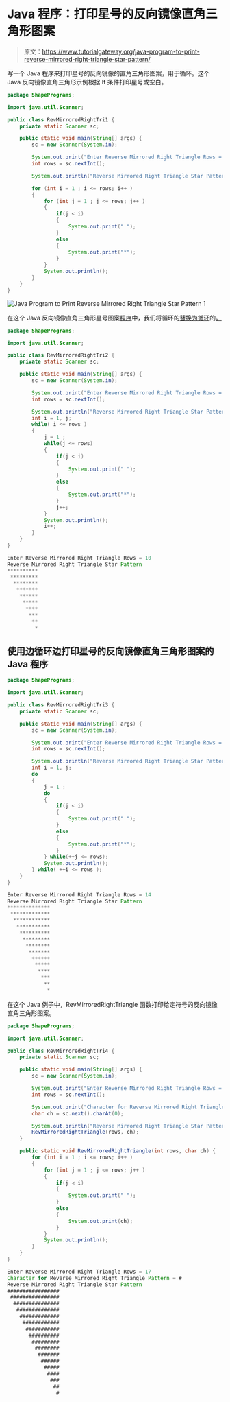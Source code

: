 # Java 程序：打印星号的反向镜像直角三角形图案

> 原文：<https://www.tutorialgateway.org/java-program-to-print-reverse-mirrored-right-triangle-star-pattern/>

写一个 Java 程序来打印星号的反向镜像的直角三角形图案，用于循环。这个 Java 反向镜像直角三角形示例根据 If 条件打印星号或空白。

```java
package ShapePrograms;

import java.util.Scanner;

public class RevMirroredRightTri1 {
	private static Scanner sc;

	public static void main(String[] args) {
		sc = new Scanner(System.in);

		System.out.print("Enter Reverse Mirrored Right Triangle Rows = ");
		int rows = sc.nextInt();

		System.out.println("Reverse Mirrored Right Triangle Star Pattern");

		for (int i = 1 ; i <= rows; i++ ) 
		{
			for (int j = 1 ; j <= rows; j++ ) 
			{
				if(j < i)
				{
					System.out.print(" ");
				}
				else
				{
					System.out.print("*");
				}
			}
			System.out.println();
		}
	}
}
```

![Java Program to Print Reverse Mirrored Right Triangle Star Pattern 1](img/7d7612dca93d5ceb12bbecd21f8b5f2c.png)

在这个 Java 反向镜像直角三角形星号图案[程序](https://www.tutorialgateway.org/learn-java-programs/)中，我们将循环的[替换为循环](https://www.tutorialgateway.org/java-for-loop/)的[。](https://www.tutorialgateway.org/java-while-loop/)

```java
package ShapePrograms;

import java.util.Scanner;

public class RevMirroredRightTri2 {
	private static Scanner sc;

	public static void main(String[] args) {
		sc = new Scanner(System.in);

		System.out.print("Enter Reverse Mirrored Right Triangle Rows = ");
		int rows = sc.nextInt();

		System.out.println("Reverse Mirrored Right Triangle Star Pattern");
		int i = 1, j;
		while( i <= rows ) 
		{
			j = 1 ;
			while(j <= rows) 
			{
				if(j < i)
				{
					System.out.print(" ");
				}
				else
				{
					System.out.print("*");
				}
				j++;
			}
			System.out.println();
			i++;
		}
	}
}
```

```java
Enter Reverse Mirrored Right Triangle Rows = 10
Reverse Mirrored Right Triangle Star Pattern
**********
 *********
  ********
   *******
    ******
     *****
      ****
       ***
        **
         *
```

## 使用边循环边打印星号的反向镜像直角三角形图案的 Java 程序

```java
package ShapePrograms;

import java.util.Scanner;

public class RevMirroredRightTri3 {
	private static Scanner sc;

	public static void main(String[] args) {
		sc = new Scanner(System.in);

		System.out.print("Enter Reverse Mirrored Right Triangle Rows = ");
		int rows = sc.nextInt();

		System.out.println("Reverse Mirrored Right Triangle Star Pattern");
		int i = 1, j;
		do
		{
			j = 1 ;
			do 
			{
				if(j < i)
				{
					System.out.print(" ");
				}
				else
				{
					System.out.print("*");
				}
			} while(++j <= rows);
			System.out.println();
		} while( ++i <= rows );
	}
}
```

```java
Enter Reverse Mirrored Right Triangle Rows = 14
Reverse Mirrored Right Triangle Star Pattern
**************
 *************
  ************
   ***********
    **********
     *********
      ********
       *******
        ******
         *****
          ****
           ***
            **
             *
```

在这个 Java 例子中，RevMirroredRightTriangle 函数打印给定符号的反向镜像直角三角形图案。

```java
package ShapePrograms;

import java.util.Scanner;

public class RevMirroredRightTri4 {
	private static Scanner sc;

	public static void main(String[] args) {
		sc = new Scanner(System.in);

		System.out.print("Enter Reverse Mirrored Right Triangle Rows = ");
		int rows = sc.nextInt();

		System.out.print("Character for Reverse Mirrored Right Triangle Pattern = ");
		char ch = sc.next().charAt(0);

		System.out.println("Reverse Mirrored Right Triangle Star Pattern");
		RevMirroredRightTriangle(rows, ch);		
	}

	public static void RevMirroredRightTriangle(int rows, char ch) {
		for (int i = 1 ; i <= rows; i++ ) 
		{
			for (int j = 1 ; j <= rows; j++ ) 
			{
				if(j < i)
				{
					System.out.print(" ");
				}
				else
				{
					System.out.print(ch);
				}
			}
			System.out.println();
		}
	}
}
```

```java
Enter Reverse Mirrored Right Triangle Rows = 17
Character for Reverse Mirrored Right Triangle Pattern = #
Reverse Mirrored Right Triangle Star Pattern
#################
 ################
  ###############
   ##############
    #############
     ############
      ###########
       ##########
        #########
         ########
          #######
           ######
            #####
             ####
              ###
               ##
                #
```